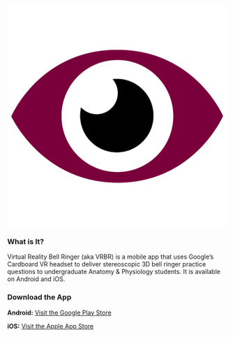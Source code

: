 ![alt text](https://github.com/joshmitcho/vrbr/raw/master/Assets/VRBR%20Icon.png "VRBR Logo")
### What is It?
Virtual Reality Bell Ringer (aka VRBR) is a mobile app that uses Google’s Cardboard VR headset to deliver stereoscopic 3D bell ringer practice questions to undergraduate Anatomy & Physiology students.
It is available on Android and iOS.

### Download the App
**Android:** [Visit the Google Play Store](https://play.google.com/store/apps/details?id=ca.MacAnatomy.VRBR)

**iOS:** [Visit the Apple App Store](https://apps.apple.com/us/app/macanatomy-vrbr/id1417426312)
